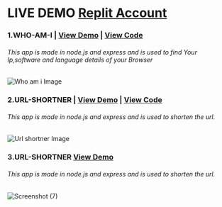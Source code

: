
# LIVE DEMO [Replit Account](https://replit.com/@PrashantChawla1) 


### 1.WHO-AM-I | [View Demo](https://WHO-AM-I.prashantchawla1.repl.co) | [View Code](https://replit.com/@PrashantChawla1/WHO-AM-I#index.js)
###### This app is made in node.js and express and is used to find Your Ip,software and language details of your Browser
![Who am i Image](https://user-images.githubusercontent.com/98182593/188318532-ed00b5f3-a622-405d-86a9-baedb2662c18.png)

### 2.URL-SHORTNER | [View Demo](https://URL-SHORTNER.prashantchawla1.repl.co) |  [View Code](https://replit.com/@PrashantChawla1/URL-SHORTNER#index.js)
###### This app is made in node.js and express and is used to shorten the url.
![Url shortner Image](https://user-images.githubusercontent.com/98182593/188320714-8c80ac5e-ee89-48ae-b678-fbfe27806424.png)

### 3.URL-SHORTNER  [View Demo](https://WHO-AM-I.prashantchawla1.repl.co)
###### This app is made in node.js and express and is used to shorten the url.
![Screenshot (7)](https://user-images.githubusercontent.com/98182593/188320714-8c80ac5e-ee89-48ae-b678-fbfe27806424.png)


